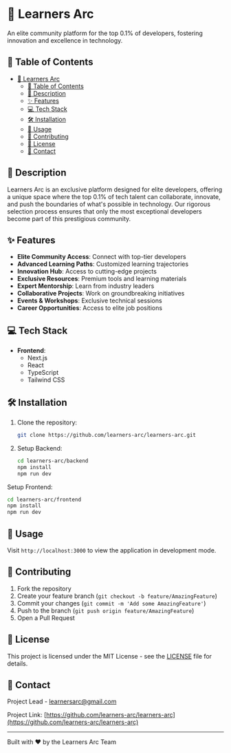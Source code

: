 # 🚀 Learners Arc

An elite community platform for the top 0.1% of developers, fostering innovation and excellence in technology.

## 📖 Table of Contents

- [🚀 Learners Arc](#-learners-arc)
  - [📖 Table of Contents](#-table-of-contents)
  - [🎯 Description](#-description)
  - [✨ Features](#-features)
  - [💻 Tech Stack](#-tech-stack)
  - [🛠 Installation](#-installation)
  - [🚀 Usage](#-usage)
  - [🤝 Contributing](#-contributing)
  - [📄 License](#-license)
  - [📧 Contact](#-contact)

## 🎯 Description

Learners Arc is an exclusive platform designed for elite developers, offering a unique space where the top 0.1% of tech talent can collaborate, innovate, and push the boundaries of what's possible in technology. Our rigorous selection process ensures that only the most exceptional developers become part of this prestigious community.

## ✨ Features

- **Elite Community Access**: Connect with top-tier developers
- **Advanced Learning Paths**: Customized learning trajectories
- **Innovation Hub**: Access to cutting-edge projects
- **Exclusive Resources**: Premium tools and learning materials
- **Expert Mentorship**: Learn from industry leaders
- **Collaborative Projects**: Work on groundbreaking initiatives
- **Events & Workshops**: Exclusive technical sessions
- **Career Opportunities**: Access to elite job positions

## 💻 Tech Stack

- **Frontend**:
  - Next.js
  - React
  - TypeScript
  - Tailwind CSS

## 🛠 Installation

1. Clone the repository:
   ```bash
   git clone https://github.com/learners-arc/learners-arc.git
   ```

2. Setup Backend:
   ```bash
   cd learners-arc/backend
   npm install
   npm run dev
   ```

Setup Frontend:   
   ```bash
   cd learners-arc/frontend
   npm install
   npm run dev
   ```

## 🚀 Usage

Visit `http://localhost:3000` to view the application in development mode.

## 🤝 Contributing

1. Fork the repository
2. Create your feature branch (`git checkout -b feature/AmazingFeature`)
3. Commit your changes (`git commit -m 'Add some AmazingFeature'`)
4. Push to the branch (`git push origin feature/AmazingFeature`)
5. Open a Pull Request

## 📄 License

This project is licensed under the MIT License - see the [LICENSE](LICENSE) file for details.

## 📧 Contact

Project Lead - [learnersarc@gmail.com](learnersarc@gmail.com)

Project Link: [https://github.com/learners-arc/learners-arc](https://github.com/learners-arc/learners-arc)

---

Built with ❤️ by the Learners Arc Team